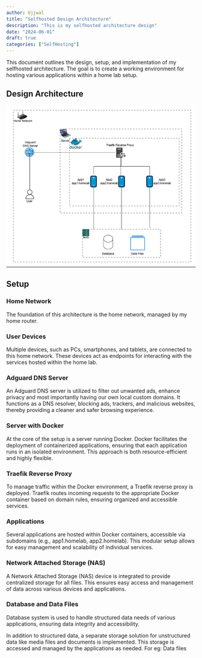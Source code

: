 ```yaml
---
author: Ujjwal
title: "Selfhosted Design Architecture"
description: "This is my selfhosted architecture design"
date: "2024-06-01"
draft: true
categories: ["SelfHosting"]
---
```

This document outlines the design, setup, and implementation of my selfhosted architecture. The goal is to create a working environment for hosting various applications within a home lab setup.

## Design Architecture
![SelfHosting Setup Diagram](ArchitectureDesign.png)

## Setup

### Home Network

The foundation of this architecture is the home network, managed by my home router.

### User Devices

Multiple devices, such as PCs, smartphones, and tablets, are connected to this home network. These devices act as endpoints for interacting with the services hosted within the home lab.

### Adguard DNS Server

An Adguard DNS server is utilized to filter out unwanted ads, enhance privacy and most importantly having our own local custom domains. It functions as a DNS resolver, blocking ads, trackers, and malicious websites, thereby providing a cleaner and safer browsing experience.

### Server with Docker

At the core of the setup is a server running Docker. Docker facilitates the deployment of containerized applications, ensuring that each application runs in an isolated environment. This approach is both resource-efficient and highly flexible.

### Traefik Reverse Proxy

To manage traffic within the Docker environment, a Traefik reverse proxy is deployed. Traefik routes incoming requests to the appropriate Docker container based on domain rules, ensuring organized and accessible services.

### Applications

Several applications are hosted within Docker containers, accessible via subdomains (e.g., app1.homelab, app2.homelab). This modular setup allows for easy management and scalability of individual services.

### Network Attached Storage (NAS)

A Network Attached Storage (NAS) device is integrated to provide centralized storage for all files. This ensures easy access and management of data across various devices and applications.

### Database and Data Files

Database system is used to handle structured data needs of various applications, ensuring data integrity and accessibility.

In addition to structured data, a separate storage solution for unstructured data like media files and documents is implemented. This storage is accessed and managed by the applications as needed. For eg: Data files
